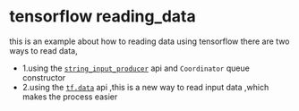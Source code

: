 # tensorflow reading_data
this is an example about how to reading data using tensorflow
there are two ways to read data,
* 1.using the [```string_input_producer```](https://www.tensorflow.org/versions/master/api_guides/python/reading_data) api and ```Coordinator``` queue constructor
* 2.using the [```tf.data```](https://www.tensorflow.org/programmers_guide/datasets) api ,this is a new way to read input data ,which makes the process easier

